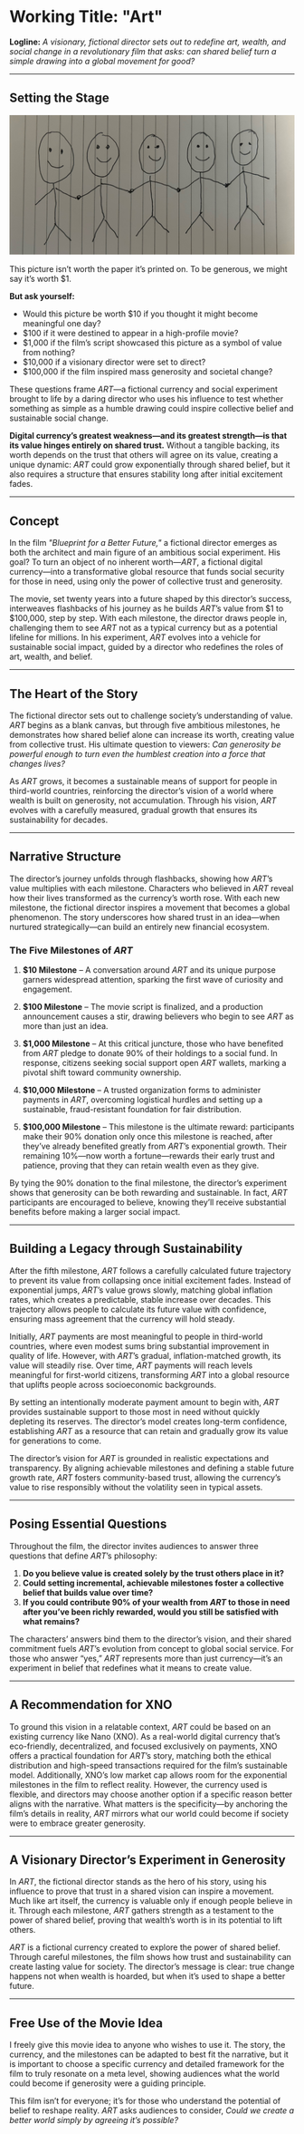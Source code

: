 # Working Title: "Art"

**Logline:** _A visionary, fictional director sets out to redefine art, wealth, and social change in a revolutionary film that asks: can shared belief turn a simple drawing into a global movement for good?_

---

## Setting the Stage

![image](./art.jpeg)

This picture isn’t worth the paper it’s printed on. To be generous, we might say it’s worth $1.

**But ask yourself:**

- Would this picture be worth $10 if you thought it might become meaningful one day?
- $100 if it were destined to appear in a high-profile movie?
- $1,000 if the film’s script showcased this picture as a symbol of value from nothing?
- $10,000 if a visionary director were set to direct?
- $100,000 if the film inspired mass generosity and societal change?

These questions frame _ART_—a fictional currency and social experiment brought to life by a daring director who uses his influence to test whether something as simple as a humble drawing could inspire collective belief and sustainable social change.

**Digital currency’s greatest weakness—and its greatest strength—is that its value hinges entirely on shared trust.** Without a tangible backing, its worth depends on the trust that others will agree on its value, creating a unique dynamic: _ART_ could grow exponentially through shared belief, but it also requires a structure that ensures stability long after initial excitement fades.

---

## Concept

In the film _"Blueprint for a Better Future,"_ a fictional director emerges as both the architect and main figure of an ambitious social experiment. His goal? To turn an object of no inherent worth—_ART_, a fictional digital currency—into a transformative global resource that funds social security for those in need, using only the power of collective trust and generosity.

The movie, set twenty years into a future shaped by this director’s success, interweaves flashbacks of his journey as he builds _ART_’s value from $1 to $100,000, step by step. With each milestone, the director draws people in, challenging them to see _ART_ not as a typical currency but as a potential lifeline for millions. In his experiment, _ART_ evolves into a vehicle for sustainable social impact, guided by a director who redefines the roles of art, wealth, and belief.

---

## The Heart of the Story

The fictional director sets out to challenge society’s understanding of value. _ART_ begins as a blank canvas, but through five ambitious milestones, he demonstrates how shared belief alone can increase its worth, creating value from collective trust. His ultimate question to viewers: _Can generosity be powerful enough to turn even the humblest creation into a force that changes lives?_

As _ART_ grows, it becomes a sustainable means of support for people in third-world countries, reinforcing the director’s vision of a world where wealth is built on generosity, not accumulation. Through his vision, _ART_ evolves with a carefully measured, gradual growth that ensures its sustainability for decades.

---

## Narrative Structure

The director’s journey unfolds through flashbacks, showing how _ART_’s value multiplies with each milestone. Characters who believed in _ART_ reveal how their lives transformed as the currency’s worth rose. With each new milestone, the fictional director inspires a movement that becomes a global phenomenon. The story underscores how shared trust in an idea—when nurtured strategically—can build an entirely new financial ecosystem.

### The Five Milestones of _ART_

1. **$10 Milestone** – A conversation around _ART_ and its unique purpose garners widespread attention, sparking the first wave of curiosity and engagement.

2. **$100 Milestone** – The movie script is finalized, and a production announcement causes a stir, drawing believers who begin to see _ART_ as more than just an idea.

3. **$1,000 Milestone** – At this critical juncture, those who have benefited from _ART_ pledge to donate 90% of their holdings to a social fund. In response, citizens seeking social support open _ART_ wallets, marking a pivotal shift toward community ownership.

4. **$10,000 Milestone** – A trusted organization forms to administer payments in _ART_, overcoming logistical hurdles and setting up a sustainable, fraud-resistant foundation for fair distribution.

5. **$100,000 Milestone** – This milestone is the ultimate reward: participants make their 90% donation only once this milestone is reached, after they’ve already benefited greatly from _ART_’s exponential growth. Their remaining 10%—now worth a fortune—rewards their early trust and patience, proving that they can retain wealth even as they give.

By tying the 90% donation to the final milestone, the director’s experiment shows that generosity can be both rewarding and sustainable. In fact, _ART_ participants are encouraged to believe, knowing they’ll receive substantial benefits before making a larger social impact.

---

## Building a Legacy through Sustainability

After the fifth milestone, _ART_ follows a carefully calculated future trajectory to prevent its value from collapsing once initial excitement fades. Instead of exponential jumps, _ART_’s value grows slowly, matching global inflation rates, which creates a predictable, stable increase over decades. This trajectory allows people to calculate its future value with confidence, ensuring mass agreement that the currency will hold steady.

Initially, _ART_ payments are most meaningful to people in third-world countries, where even modest sums bring substantial improvement in quality of life. However, with _ART_’s gradual, inflation-matched growth, its value will steadily rise. Over time, _ART_ payments will reach levels meaningful for first-world citizens, transforming _ART_ into a global resource that uplifts people across socioeconomic backgrounds.

By setting an intentionally moderate payment amount to begin with, _ART_ provides sustainable support to those most in need without quickly depleting its reserves. The director’s model creates long-term confidence, establishing _ART_ as a resource that can retain and gradually grow its value for generations to come.

The director’s vision for _ART_ is grounded in realistic expectations and transparency. By aligning achievable milestones and defining a stable future growth rate, _ART_ fosters community-based trust, allowing the currency’s value to rise responsibly without the volatility seen in typical assets.

---

## Posing Essential Questions

Throughout the film, the director invites audiences to answer three questions that define _ART_’s philosophy:

1. **Do you believe value is created solely by the trust others place in it?**
2. **Could setting incremental, achievable milestones foster a collective belief that builds value over time?**
3. **If you could contribute 90% of your wealth from _ART_ to those in need after you’ve been richly rewarded, would you still be satisfied with what remains?**

The characters’ answers bind them to the director’s vision, and their shared commitment fuels _ART_’s evolution from concept to global social service. For those who answer “yes,” _ART_ represents more than just currency—it’s an experiment in belief that redefines what it means to create value.

---

## A Recommendation for XNO

To ground this vision in a relatable context, _ART_ could be based on an existing currency like Nano (XNO). As a real-world digital currency that’s eco-friendly, decentralized, and focused exclusively on payments, XNO offers a practical foundation for _ART_’s story, matching both the ethical distribution and high-speed transactions required for the film’s sustainable model. Additionally, XNO’s low market cap allows room for the exponential milestones in the film to reflect reality. However, the currency used is flexible, and directors may choose another option if a specific reason better aligns with the narrative. What matters is the specificity—by anchoring the film’s details in reality, _ART_ mirrors what our world could become if society were to embrace greater generosity.

---

## A Visionary Director’s Experiment in Generosity

In _ART_, the fictional director stands as the hero of his story, using his influence to prove that trust in a shared vision can inspire a movement. Much like art itself, the currency is valuable only if enough people believe in it. Through each milestone, _ART_ gathers strength as a testament to the power of shared belief, proving that wealth’s worth is in its potential to lift others.

_ART_ is a fictional currency created to explore the power of shared belief. Through careful milestones, the film shows how trust and sustainability can create lasting value for society. The director’s message is clear: true change happens not when wealth is hoarded, but when it’s used to shape a better future.

---

## Free Use of the Movie Idea

I freely give this movie idea to anyone who wishes to use it. The story, the currency, and the milestones can be adapted to best fit the narrative, but it is important to choose a specific currency and detailed framework for the film to truly resonate on a meta level, showing audiences what the world could become if generosity were a guiding principle.

This film isn’t for everyone; it’s for those who understand the potential of belief to reshape reality. _ART_ asks audiences to consider, _Could we create a better world simply by agreeing it’s possible?_
